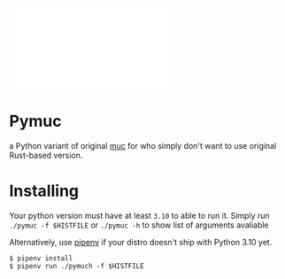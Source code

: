 ![](./README.md)

# Pymuc

a Python variant of original [muc](https://github.com/nate-sys/muc) for who simply don't want to use original Rust-based version.


# Installing

Your python version must have at least `3.10` to able to run it. Simply run `./pymuc -f $HISTFILE` or `./pymuc -h` to show list of arguments avaliable


Alternatively, use [pipenv](https://pipenv.pypa.io/en/latest/) if your distro doesn't ship with Python 3.10 yet.

```
$ pipenv install
$ pipenv run ./pymuch -f $HISTFILE
```